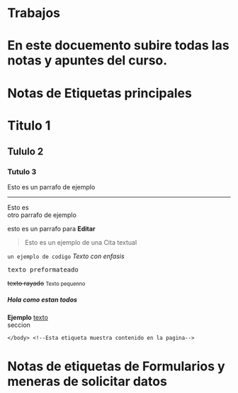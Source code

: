 # Trabajos
# En este docuemento subire todas las notas y apuntes del curso.
# Notas de Etiquetas principales 
<!doctype html> <!--Con esta etiqueta se aclara de que la pagina usa HTML 5-->
<html> <!--Esta etiqueta indica todo el cotenido de lo que va a tener la pagia-->
    <head> <!--Esto se usa para poder agreagar archivos o isntrucciones en Java, esto no muestra nada en la pagia-->
        <title>Mi Primera Pagina</title> <!--Sirve para agragarle un titulo a la pagia-->
    </head>
    <body>
        <h1>Titulo 1</h1> <!--Esta etiqueta se usa para poner Titulos, viene de la palabra Headline-->
        <h2>Tululo 2</h2>
        <h3>Tutulo 3</h3> <!--existe hasta 6 titulos, cada uno es mas pequeño-->
        <p>Esto es un parrafo de ejemplo</p> <!--Etiqueta para hacer parrafos-->
        <hr /> <!--sirve para crear una linea horizontal para separar contenido-->
        <p>Esto es <br /> otro parrafo de ejemplo</p> <!--la etiqueta br / es para hacer un salto de parrafo-->
        <p>esto es un parrafo para <b>Editar</b></p> <!--La etiqueta de b es para escribir en negrita todo lo que este dentro de ella-->
        <blockquote>Esto es un ejemplo de una Cita textual</blockquote> <!--etiqueta para poner citas textuales-->
        <code>un ejemplo de codigo</code> <!--con esta etiqueta se puene poner codigos de ejemplo en la pagina-->
        <em>Texto con enfasis</em> <!--Etiqueta para hacer codigo con enfasis, tambien se puede usar la etiqueta <i>-->
            <pre>texto preformateado</pre> <!--texto preformateado-->
        <s>texto rayado</s> <!--Etiqueta de texto rayado-->
        <small>Texto pequenno</small> <!--etiqueta para texto mas pequeño de lo normal-->
        <h5>Hola como estan todos</h5>
        <strong>Ejemplo</strong> <!--texto en negrita-->
        <u>texto</u> <!--texto subrayado-->
        <div>seccion</div> <!--esto es para crear una nueva seccion-->
        
    </body> <!--Esta etiqueta muestra contenido en la pagina-->
</html>

# Notas de etiquetas de Formularios y meneras de solicitar datos
<!DOCTYPE html>
<html>
  <head>
    <title>formularios</title>
  </head>
  <body>
    <form> <!--esta etiqueta es para la creacion de un formulario>
       
    </form>
  </body>
</html>
